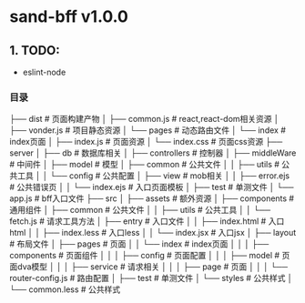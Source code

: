 # sand-bff v1.0.0 

## 1. TODO:
- eslint-node

### 目录
├── dist # 页面构建产物
│   ├── common.js # react,react-dom相关资源
│   ├── vonder.js # 项目静态资源
│   └── pages # 动态路由文件
│       └── index # index页面
│           ├── index.js # 页面资源
│           └── index.css # 页面css资源
├── server
│   ├── db # 数据库相关
│   ├── controllers # 控制器
│   ├── middleWare # 中间件
│   ├── model # 模型
│   ├── common # 公共文件
│   │   ├── utils # 公共工具
│   │   └── config # 公共配置
│   ├── view # mob相关
│   │   ├── error.ejs # 公共错误页
│   │   └── index.ejs # 入口页面模板
│   ├── test # 单测文件
│   └── app.js # bff入口文件
├── src
│   ├── assets # 额外资源
│   ├── components # 通用组件
│   ├── common # 公共文件
│   │   ├── utils # 公共工具
│   │   └── fetch.js # 请求工具方法
│   ├── entry # 入口文件
│   │   ├── index.html # 入口html
│   │   ├── index.less # 入口less
│   │   └── index.jsx # 入口jsx
│   ├── layout # 布局文件
│   ├── pages # 页面
│   │   └── index # index页面
│   │   │   ├── components # 页面组件
│   │   │   ├── config # 页面配置
│   │   │   ├── model # 页面dva模型
│   │   │   ├── service # 请求相关
│   │   │   ├── page # 页面
│   │   │   └── router-config.js # 路由配置
│   ├── test # 单测文件
│   └── styles # 公共样式
│       └── common.less # 公共样式


